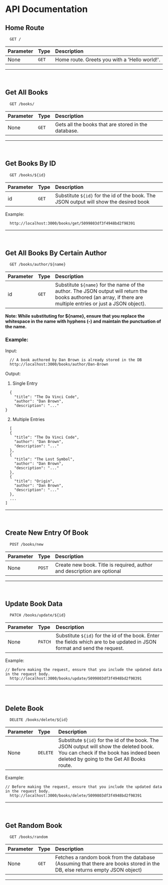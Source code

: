 # API Documentation

## Home Route

```http
  GET /
```

| Parameter | Type  | Description                                   |
| :-------- | :---- | :-------------------------------------------- |
| None      | `GET` | Home route. Greets you with a 'Hello world!'. |

<hr />
<br />

## Get All Books

```http
  GET /books/
```

| Parameter | Type  | Description                                         |
| :-------- | :---- | :-------------------------------------------------- |
| None      | `GET` | Gets all the books that are stored in the database. |

<hr />
<br />

## Get Books By ID

```http
  GET /books/${id}
```

| Parameter | Type  | Description                                                                           |
| :-------- | :---- | :------------------------------------------------------------------------------------ |
| id        | `GET` | Substitute `${id}` for the id of the book. The JSON output will show the desired book |

Example:

```
  http://localhost:3000/books/get/5099803df3f4948bd2f98391
```

<hr />
<br />

## Get All Books By Certain Author

```http
  GET /books/author/${name}
```

| Parameter | Type  | Description                                                                                                                                                      |
| :-------- | :---- | :--------------------------------------------------------------------------------------------------------------------------------------------------------------- |
| id        | `GET` | Substitute `${name}` for the name of the author. The JSON output will return the books authored (an array, if there are multiple entries or just a JSON object). |

**Note: While substituting for ${name}, ensure that you replace the whitespace in the name with hyphens (-) and maintain the punctuation of the name.** <br />

### Example: <br />

Input:

```
  // A book authored by Dan Brown is already stored in the DB
  http://localhost:3000/books/author/Dan-Brown
```

Output: <br />

1. Single Entry

```
  {
    "title": "The Da Vinci Code",
    "author": "Dan Brown",
    "description": "..."
}
```

2. Multiple Entries

```
  [
  {
    "title": "The Da Vinci Code",
    "author": "Dan Brown",
    "description": "..."
  },
  {
    "title": "The Lost Symbol",
    "author": "Dan Brown",
    "description": "..."
  },
  {
    "title": "Origin",
    "author": "Dan Brown",
    "description": "..."
  },
  ...
]
```

<hr />
<br />

## Create New Entry Of Book

```http
  POST /books/new
```

| Parameter | Type   | Description                                                             |
| :-------- | :----- | :---------------------------------------------------------------------- |
| None      | `POST` | Create new book. Title is required, author and description are optional |

<hr />
<br />

## Update Book Data

```http
  PATCH /books/update/${id}
```

| Parameter | Type    | Description                                                                                                              |
| :-------- | :------ | :----------------------------------------------------------------------------------------------------------------------- |
| None      | `PATCH` | Substitute `${id}` for the id of the book. Enter the fields which are to be updated in JSON format and send the request. |

Example:

```
// Before making the request, ensure that you include the updated data in the request body.
  http://localhost:3000/books/update/5099803df3f4948bd2f98391
```

<hr /><br />

## Delete Book

```http
  DELETE /books/delete/${id}
```

| Parameter | Type     | Description                                                                                                                                                                   |
| :-------- | :------- | :---------------------------------------------------------------------------------------------------------------------------------------------------------------------------- |
| None      | `DELETE` | Substitute `${id}` for the id of the book. The JSON output will show the deleted book. You can check if the book has indeed been deleted by going to the Get All Books route. |

Example:

```
// Before making the request, ensure that you include the updated data in the request body.
  http://localhost:3000/books/delete/5099803df3f4948bd2f98391
```

<hr /><br />

## Get Random Book

```http
  GET /books/random
```

| Parameter | Type  | Description                                                                                                              |
| :-------- | :---- | :----------------------------------------------------------------------------------------------------------------------- |
| None      | `GET` | Fetches a random book from the database (Assuming that there are books stored in the DB, else returns empty JSON object) |

<hr />
<br />
